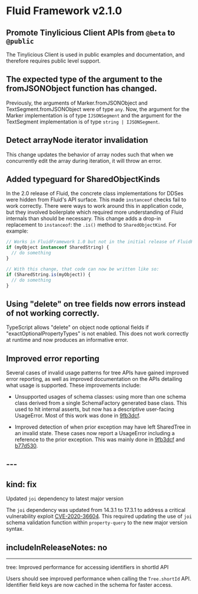 <!-- THIS IS AN AUTOGENERATED FILE. DO NOT EDIT THIS FILE DIRECTLY. -->

# Fluid Framework v2.1.0

## Promote Tinylicious Client APIs from `@beta` to `@public`

The Tinylicious Client is used in public examples and documentation, and therefore requires public level support.

## The expected type of the argument to the fromJSONObject function has changed.

Previously, the arguments of Marker.fromJSONObject and TextSegment.fromJSONObject were of type `any`. Now, the argument for the Marker implementation is of type `IJSONSegment` and the argument for the TextSegment implementation is of type `string | IJSONSegment`.

## Detect arrayNode iterator invalidation

This change updates the behavior of array nodes such that when we concurrently edit the array during iteration, it will throw an error.

## Added typeguard for SharedObjectKinds

In the 2.0 release of Fluid, the concrete class implementations for DDSes were hidden from Fluid's API surface. This made `instanceof` checks fail to work correctly. There were ways to work around this in application code, but they involved boilerplate which required more understanding of Fluid internals than should be necessary. This change adds a drop-in replacement to `instanceof`: the `.is()` method to `SharedObjectKind`. For example:

```typescript
// Works in FluidFramework 1.0 but not in the initial release of FluidFramework 2.0:
if (myObject instanceof SharedString) {
  // do something
}

// With this change, that code can now be written like so:
if (SharedString.is(myObject)) {
  // do something
}
```

## Using "delete" on tree fields now errors instead of not working correctly.

TypeScript allows "delete" on object node optional fields if "exactOptionalPropertyTypes" is not enabled. This does not work correctly at runtime and now produces an informative error.

## Improved error reporting

Several cases of invalid usage patterns for tree APIs have gained improved error reporting, as well as improved documentation on the APIs detailing what usage is supported. These improvements include:

- Unsupported usages of schema classes: using more than one schema class derived from a single SchemaFactory generated base class. This used to hit internal asserts, but now has a descriptive user-facing UsageError. Most of this work was done in [9fb3dcf](https://github.com/microsoft/FluidFramework/commit/9fb3dcf491a7f0d66f4abbdc64ab97ccabef4707).

- Improved detection of when prior exception may have left SharedTree in an invalid state. These cases now report a UsageError including a reference to the prior exception. This was mainly done in [9fb3dcf](https://github.com/microsoft/FluidFramework/commit/9fb3dcf491a7f0d66f4abbdc64ab97ccabef4707) and [b77d530](https://github.com/microsoft/FluidFramework/commit/b77d530b9252201c40a90d1a2a6315f76f1a4a4b).

## ---

## kind: fix

Updated `joi` dependency to latest major version

The `joi` dependency was updated from 14.3.1 to 17.3.1 to address a critical vulnerability exploit [CVE-2020-36604](https://github.com/advisories/GHSA-c429-5p7v-vgjp). This required updating the use of `joi` schema validation function within `property-query` to the new major version syntax.

## includeInReleaseNotes: no

---

tree: Improved performance for accessing identifiers in shortId API

Users should see improved performance when calling the `Tree.shortId` API. Identifier field keys are now cached in the schema for faster access.
